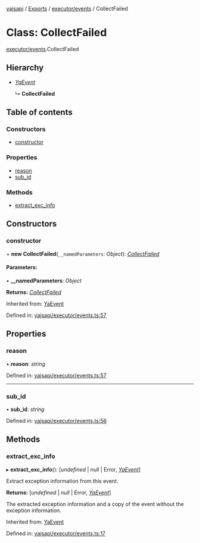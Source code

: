 [yajsapi](../README.md) / [Exports](../modules.md) / [executor/events](../modules/executor_events.md) / CollectFailed

# Class: CollectFailed

[executor/events](../modules/executor_events.md).CollectFailed

## Hierarchy

* [*YaEvent*](executor_events.yaevent.md)

  ↳ **CollectFailed**

## Table of contents

### Constructors

- [constructor](executor_events.collectfailed.md#constructor)

### Properties

- [reason](executor_events.collectfailed.md#reason)
- [sub\_id](executor_events.collectfailed.md#sub_id)

### Methods

- [extract\_exc\_info](executor_events.collectfailed.md#extract_exc_info)

## Constructors

### constructor

\+ **new CollectFailed**(`__namedParameters`: *Object*): [*CollectFailed*](executor_events.collectfailed.md)

#### Parameters:

• **__namedParameters**: *Object*

**Returns:** [*CollectFailed*](executor_events.collectfailed.md)

Inherited from: [YaEvent](executor_events.yaevent.md)

Defined in: [yajsapi/executor/events.ts:57](https://github.com/golemfactory/yajsapi/blob/289a25a/yajsapi/executor/events.ts#L57)

## Properties

### reason

• **reason**: *string*

Defined in: [yajsapi/executor/events.ts:57](https://github.com/golemfactory/yajsapi/blob/289a25a/yajsapi/executor/events.ts#L57)

___

### sub\_id

• **sub\_id**: *string*

Defined in: [yajsapi/executor/events.ts:56](https://github.com/golemfactory/yajsapi/blob/289a25a/yajsapi/executor/events.ts#L56)

## Methods

### extract\_exc\_info

▸ **extract_exc_info**(): [*undefined* \| *null* \| Error, [*YaEvent*](executor_events.yaevent.md)]

Extract exception information from this event.

**Returns:** [*undefined* \| *null* \| Error, [*YaEvent*](executor_events.yaevent.md)]

The extracted exception information and a copy of the event without the exception information.

Inherited from: [YaEvent](executor_events.yaevent.md)

Defined in: [yajsapi/executor/events.ts:17](https://github.com/golemfactory/yajsapi/blob/289a25a/yajsapi/executor/events.ts#L17)
